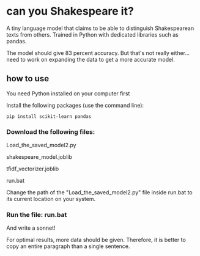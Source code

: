  # can you Shakespeare it?
A tiny language model that claims to be able to distinguish Shakespearean texts from others. Trained in Python with dedicated libraries such as pandas.

The model should give 83 percent accuracy. But that's not really either... need to work on expanding the data to get a more accurate model.



## how to use
You need Python installed on your computer first

Install the following packages (use the command line):

`pip install scikit-learn pandas`


### Download the following files:


Load_the_saved_model2.py

shakespeare_model.joblib

tfidf_vectorizer.joblib

run.bat

Change the path of the "Load_the_saved_model2.py" file inside run.bat to its current location on your system.


### Run the file: run.bat

And write a sonnet!

For optimal results, more data should be given.
Therefore, it is better to copy an entire paragraph than a single sentence.
